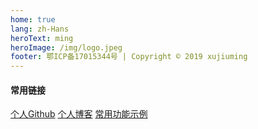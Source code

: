 ```yaml
---
home: true
lang: zh-Hans
heroText: ming
heroImage: /img/logo.jpeg
footer: 鄂ICP备17015344号 | Copyright © 2019 xujiuming
---
```



#### 常用链接

[个人Github](https://www.github.com/xujiuming) [个人博客](https://blog.xujiuming.com)  [常用功能示例](http://show.xujiuming.com)

